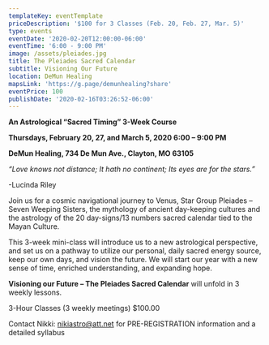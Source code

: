 ```yaml
---
templateKey: eventTemplate
priceDescription: '$100 for 3 Classes (Feb. 20, Feb. 27, Mar. 5)'
type: events
eventDate: '2020-02-20T12:00:00-06:00'
eventTime: '6:00 - 9:00 PM'
image: /assets/pleiades.jpg
title: The Pleiades Sacred Calendar
subtitle: Visioning Our Future
location: DeMun Healing
mapsLink: 'https://g.page/demunhealing?share'
eventPrice: 100
publishDate: '2020-02-16T03:26:52-06:00'
---
```

**An Astrological “Sacred Timing” 3-Week Course** 

**Thursdays, February 20, 27, and March 5, 2020   6:00 – 9:00 PM**

**DeMun Healing, 734 De Mun Ave., Clayton, MO 63105**

_“Love knows not distance; It hath no continent; Its eyes are for the stars.”_  

\-Lucinda Riley                                                                                                                           

Join us for a cosmic navigational journey to Venus, Star Group Pleiades – Seven Weeping Sisters, the mythology of ancient day-keeping cultures and the astrology of the 20 day-signs/13 numbers sacred calendar tied to the Mayan Culture.

This 3-week mini-class will introduce us to a new astrological perspective, and set us on a pathway to utilize our personal, daily sacred energy source, keep our own days, and vision the future.  We will start our year with a new sense of time, enriched understanding, and expanding hope.

**Visioning our Future – The Pleiades Sacred Calendar** will unfold in 3 weekly lessons.   

3-Hour Classes (3 weekly meetings) $100.00  

Contact Nikki: nikiastro@att.net  for PRE-REGISTRATION information and a detailed syllabus
